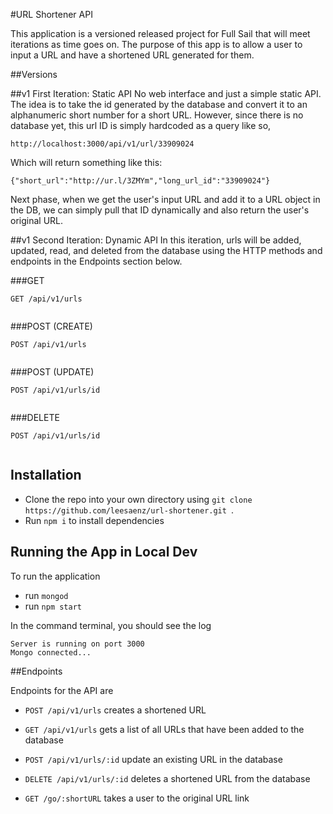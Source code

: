 #URL Shortener API

This application is a versioned released project for Full Sail that will meet iterations as time goes on.  The purpose of this app is to allow a user to input a URL and have a shortened URL generated for them.

##Versions

##v1 First Iteration: Static API
No web interface and just a simple static API.  The idea is to take the id generated by the database and convert it to an alphanumeric short number for a short URL.  However, since there is no database yet, this url ID is simply hardcoded as a query like so,

```
http://localhost:3000/api/v1/url/33909024
```

Which will return something like this:
```
{"short_url":"http://ur.l/3ZMYm","long_url_id":"33909024"}
```

Next phase, when we get the user's input URL and add it to a URL object in the DB, we can simply pull that ID dynamically and also return the user's original URL.

##v1 Second Iteration: Dynamic API
In this iteration, urls will be added, updated, read, and deleted from the database using the HTTP methods and endpoints in the Endpoints section below.

###GET
```
GET /api/v1/urls
```
```

```

###POST (CREATE)
```
POST /api/v1/urls
```
```

```

###POST (UPDATE)
```
POST /api/v1/urls/id
```
```

```

###DELETE
```
POST /api/v1/urls/id
```
```

```

## Installation

- Clone the repo into your own directory using `git clone https://github.com/leesaenz/url-shortener.git
`.
- Run `npm i` to install dependencies

## Running the App in Local Dev

To run the application

- run `mongod`
- run `npm start`

In the command terminal, you should see the log

```
Server is running on port 3000
Mongo connected...
```

##Endpoints

Endpoints for the API are

- `POST /api/v1/urls` creates a shortened URL

- `GET /api/v1/urls` gets a list of all URLs that have been added to the database 

- `POST /api/v1/urls/:id` update an existing URL in the database

- `DELETE /api/v1/urls/:id` deletes a shortened URL from the database

- `GET /go/:shortURL` takes a user to the original URL link